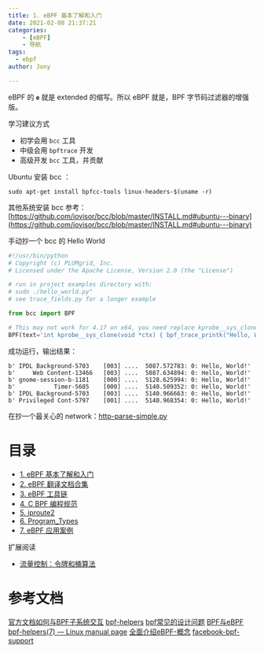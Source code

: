 ```yaml
---
title: 1. eBPF 基本了解和入门
date: 2021-02-08 21:37:21
categories: 
	- [eBPF]
	- 导航
tags:
  - ebpf
author: Jony

---
```



eBPF 的 **`e`** 就是 extended 的缩写。所以 eBPF 就是，BPF 字节码过滤器的增强版。

学习建议方式
- 初学会用 `bcc` 工具
- 中级会用 `bpftrace` 开发
- 高级开发  `bcc` 工具，并贡献

Ubuntu 安装 bcc ：
```shell
sudo apt-get install bpfcc-tools linux-headers-$(uname -r)
```
其他系统安装 bcc 参考：[https://github.com/iovisor/bcc/blob/master/INSTALL.md#ubuntu---binary](https://github.com/iovisor/bcc/blob/master/INSTALL.md#ubuntu---binary)

手动抄一个 bcc 的 Hello World

```python
#!/usr/bin/python
# Copyright (c) PLUMgrid, Inc.
# Licensed under the Apache License, Version 2.0 (the "License")

# run in project examples directory with:
# sudo ./hello_world.py"
# see trace_fields.py for a longer example

from bcc import BPF

# This may not work for 4.17 on x64, you need replace kprobe__sys_clone with kprobe____x64_sys_clone
BPF(text='int kprobe__sys_clone(void *ctx) { bpf_trace_printk("Hello, World!\\n"); return 0; }').trace_print()
```
成功运行，输出结果：
```
b' IPDL Background-5703    [003] ....  5087.572783: 0: Hello, World!'
b'     Web Content-13466   [003] ....  5087.634894: 0: Hello, World!'
b' gnome-session-b-1181    [000] ....  5128.625994: 0: Hello, World!'
b'           Timer-5685    [000] ....  5140.509352: 0: Hello, World!'
b' IPDL Background-5703    [003] ....  5140.966663: 0: Hello, World!'
b' Privileged Cont-5797    [001] ....  5140.968354: 0: Hello, World!'
```

在抄一个最关心的 network：[http-parse-simple.py](https://github.com/iovisor/bcc/blob/master/examples/networking/http_filter/http-parse-simple.py)

# 目录

- [1. eBPF 基本了解和入门](/jony.github.io/9a44115ea383/)
- [2. eBPF 翻译文档合集](/jony.github.io/6b9c54247f6f/)
- [3. eBPF 工具链](/jony.github.io/e83139ad9bf1/)
- [4. C BPF 编程规范](/jony.github.io/3006e0a225f3/)
- [5. iproute2](/jony.github.io/ada1626fa032/)
- [6. Program_Types](/jony.github.io/4b2ecddadcc3/)
- [7. eBPF 应用案例](/jony.github.io/99a44d212429/)

扩展阅读

- [流量控制：令牌和桶算法](/jony.github.io/6ee15c371963/)


# 参考文档

[官方文档如何与BPF子系统交互](https://www.kernel.org/doc/html/latest/bpf/bpf_devel_QA.html)
[bpf-helpers](https://man7.org/linux/man-pages/man7/bpf-helpers.7.html)
[bpf常见的设计问题](https://www.kernel.org/doc/html/latest/bpf/bpf_design_QA.html#questions-and-answers)
[BPF与eBPF](http://sniffer.site/2019/11/07/BPF%E4%B8%8EeBPF/)
[bpf-helpers(7) — Linux manual page](https://man7.org/linux/man-pages/man7/bpf-helpers.7.html#NAME)
[全面介绍eBPF-概念](https://www.cnblogs.com/charlieroro/p/13403672.html)
[facebook-bpf-support](https://facebookmicrosites.github.io/bpf/)
